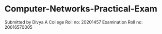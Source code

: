 # Computer-Networks-Practical-Exam
Submitted by Divya A College Roll no: 20201457 Examination Roll no: 20016570005
